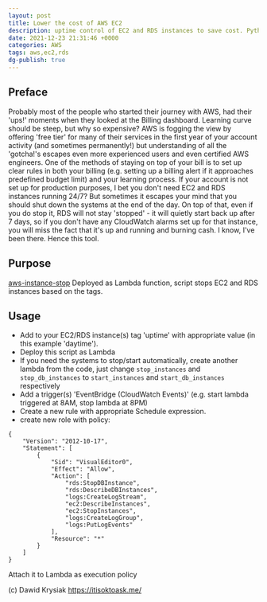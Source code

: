 ```yaml
---
layout: post
title: Lower the cost of AWS EC2
description: uptime control of EC2 and RDS instances to save cost. Python based AWS Lambda function
date: 2021-12-23 21:31:46 +0000
categories: AWS
tags: aws,ec2,rds
dg-publish: true
---
```



## Preface
Probably most of the people who started their journey with AWS, had their 'ups!' moments when they looked at the Billing dashboard.
Learning curve should be steep, but why so expensive? AWS is fogging the view by offering 'free tier' for many of their services in the first year of your account activity (and sometimes permanently!) but understanding of all the 'gotcha!'s escapes even more experienced users and even certified AWS engineers.
One of the methods of staying on top of your bill is to set up clear rules in both your billing (e.g. setting up a billing alert if it approaches predefined budget limit) and your learning process. If your account is not set up for production purposes, I bet you don't need EC2 and RDS instances running 24/7? But sometimes it escapes your mind that you should shut down the systems at the end of the day. On top of that, even if you do stop it, RDS will not stay 'stopped' - it will quietly start back up after 7 days, so if you don't have any CloudWatch alarms set up for that instance, you will miss the fact that it's up and running and burning cash. I know, I've been there. Hence this tool.

## Purpose
[aws-instance-stop](https://github.com/Grendel-DMK/aws-instance-stop) Deployed as Lambda function, script stops EC2 and RDS instances based on the tags.

## Usage
- Add to your EC2/RDS instance(s) tag 'uptime' with appropriate value (in this example 'daytime').
- Deploy this script as Lambda
- If you need the systems to stop/start automatically, create another lambda from the code, just change `stop_instances` and `stop_db_instances` to `start_instances` and `start_db_instances` respectively 
- Add a trigger(s) 'EventBridge (CloudWatch Events)' (e.g. start lambda triggered at 8AM, stop lambda at 8PM)
- Create a new rule with appropriate Schedule expression.
- create new role with policy: 

```
{
    "Version": "2012-10-17",
    "Statement": [
        {
            "Sid": "VisualEditor0",
            "Effect": "Allow",
            "Action": [
                "rds:StopDBInstance",
                "rds:DescribeDBInstances",
                "logs:CreateLogStream",
                "ec2:DescribeInstances",
                "ec2:StopInstances",
                "logs:CreateLogGroup",
                "logs:PutLogEvents"
            ],
            "Resource": "*"
        }
    ]
}
```
Attach it to Lambda as execution policy



(c) Dawid Krysiak https://itisoktoask.me/ 